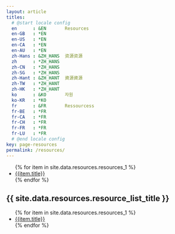 ```yaml
---
layout: article
titles:
  # @start locale config
  en      : &EN       Resources
  en-GB   : *EN
  en-US   : *EN
  en-CA   : *EN
  en-AU   : *EN
  zh-Hans : &ZH_HANS  资源资源
  zh      : *ZH_HANS
  zh-CN   : *ZH_HANS
  zh-SG   : *ZH_HANS
  zh-Hant : &ZH_HANT  資源資源 
  zh-TW   : *ZH_HANT
  zh-HK   : *ZH_HANT
  ko      : &KO       자원 
  ko-KR   : *KO
  fr      : &FR       Ressourcess
  fr-BE   : *FR
  fr-CA   : *FR
  fr-CH   : *FR
  fr-FR   : *FR
  fr-LU   : *FR
  # @end locale config
key: page-resources
permalink: /resources/
---
```


<ul>
{% for item in site.data.resources.resources_1 %}
    <li><a href="{{item.url}}" alt="{{item.title}}">{{item.title}}</a></li>
{% endfor %}
</ul>

<h2> {{ site.data.resources.resource_list_title }} </h2>
<ul>
{% for item in site.data.resources.resources_1 %}
<li><a href="{{item.url}}" alt="{{item.title}}">{{item.title}}</a></li>
{% endfor %}
</ul>
